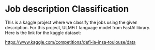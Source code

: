 # Job description Classification

This is a kaggle project where we classify the jobs using the given description. For this project, ULMFiT language model from FastAI library. Here is the link for the kaggle dataset:

https://www.kaggle.com/competitions/defi-ia-insa-toulouse/data
